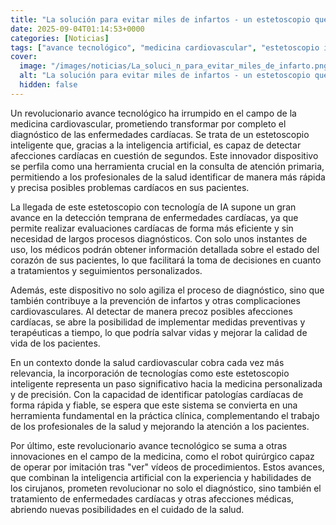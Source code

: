 ```yaml
---
title: "La solución para evitar miles de infartos - un estetoscopio que detecta afecciones cardíacas en segundos gracias a la IA"
date: 2025-09-04T01:14:53+0000
categories: [Noticias]
tags: ["avance tecnológico", "medicina cardiovascular", "estetoscopio inteligente", "inteligencia artificial", "enfermedades cardíacas", "diagnóstico", "salud cardiovascular."]
cover:
  image: "/images/noticias/La_soluci_n_para_evitar_miles_de_infarto.png"
  alt: "La solución para evitar miles de infartos - un estetoscopio que detecta afecciones cardíacas en segundos gracias a la IA"
  hidden: false
---
```


Un revolucionario avance tecnológico ha irrumpido en el campo de la medicina cardiovascular, prometiendo transformar por completo el diagnóstico de las enfermedades cardíacas. Se trata de un estetoscopio inteligente que, gracias a la inteligencia artificial, es capaz de detectar afecciones cardíacas en cuestión de segundos. Este innovador dispositivo se perfila como una herramienta crucial en la consulta de atención primaria, permitiendo a los profesionales de la salud identificar de manera más rápida y precisa posibles problemas cardíacos en sus pacientes.

La llegada de este estetoscopio con tecnología de IA supone un gran avance en la detección temprana de enfermedades cardíacas, ya que permite realizar evaluaciones cardíacas de forma más eficiente y sin necesidad de largos procesos diagnósticos. Con solo unos instantes de uso, los médicos podrán obtener información detallada sobre el estado del corazón de sus pacientes, lo que facilitará la toma de decisiones en cuanto a tratamientos y seguimientos personalizados.

Además, este dispositivo no solo agiliza el proceso de diagnóstico, sino que también contribuye a la prevención de infartos y otras complicaciones cardiovasculares. Al detectar de manera precoz posibles afecciones cardíacas, se abre la posibilidad de implementar medidas preventivas y terapéuticas a tiempo, lo que podría salvar vidas y mejorar la calidad de vida de los pacientes.

En un contexto donde la salud cardiovascular cobra cada vez más relevancia, la incorporación de tecnologías como este estetoscopio inteligente representa un paso significativo hacia la medicina personalizada y de precisión. Con la capacidad de identificar patologías cardíacas de forma rápida y fiable, se espera que este sistema se convierta en una herramienta fundamental en la práctica clínica, complementando el trabajo de los profesionales de la salud y mejorando la atención a los pacientes.

Por último, este revolucionario avance tecnológico se suma a otras innovaciones en el campo de la medicina, como el robot quirúrgico capaz de operar por imitación tras "ver" vídeos de procedimientos. Estos avances, que combinan la inteligencia artificial con la experiencia y habilidades de los cirujanos, prometen revolucionar no solo el diagnóstico, sino también el tratamiento de enfermedades cardíacas y otras afecciones médicas, abriendo nuevas posibilidades en el cuidado de la salud.
